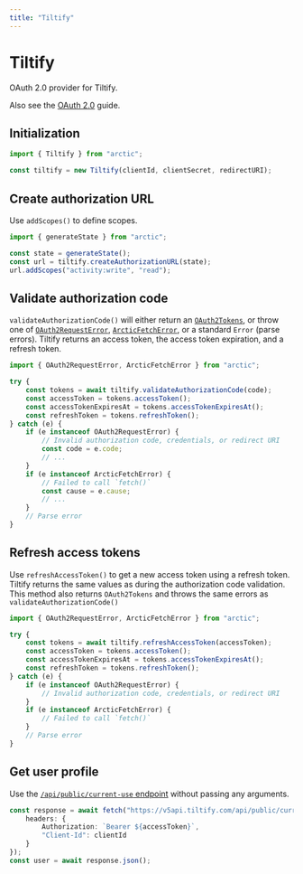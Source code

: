 ```yaml
---
title: "Tiltify"
---
```


# Tiltify

OAuth 2.0 provider for Tiltify.

Also see the [OAuth 2.0](/guides/oauth2) guide.

## Initialization

```ts
import { Tiltify } from "arctic";

const tiltify = new Tiltify(clientId, clientSecret, redirectURI);
```

## Create authorization URL

Use `addScopes()` to define scopes.

```ts
import { generateState } from "arctic";

const state = generateState();
const url = tiltify.createAuthorizationURL(state);
url.addScopes("activity:write", "read");
```

## Validate authorization code

`validateAuthorizationCode()` will either return an [`OAuth2Tokens`](/reference/OAuth2Tokens), or throw one of [`OAuth2RequestError`](/reference/OAuth2RequestError), [`ArcticFetchError`](/reference/ArcticFetchError), or a standard `Error` (parse errors). Tiltify returns an access token, the access token expiration, and a refresh token.

```ts
import { OAuth2RequestError, ArcticFetchError } from "arctic";

try {
	const tokens = await tiltify.validateAuthorizationCode(code);
	const accessToken = tokens.accessToken();
	const accessTokenExpiresAt = tokens.accessTokenExpiresAt();
	const refreshToken = tokens.refreshToken();
} catch (e) {
	if (e instanceof OAuth2RequestError) {
		// Invalid authorization code, credentials, or redirect URI
		const code = e.code;
		// ...
	}
	if (e instanceof ArcticFetchError) {
		// Failed to call `fetch()`
		const cause = e.cause;
		// ...
	}
	// Parse error
}
```

## Refresh access tokens

Use `refreshAccessToken()` to get a new access token using a refresh token. Tiltify returns the same values as during the authorization code validation. This method also returns `OAuth2Tokens` and throws the same errors as `validateAuthorizationCode()`

```ts
import { OAuth2RequestError, ArcticFetchError } from "arctic";

try {
	const tokens = await tiltify.refreshAccessToken(accessToken);
	const accessToken = tokens.accessToken();
	const accessTokenExpiresAt = tokens.accessTokenExpiresAt();
	const refreshToken = tokens.refreshToken();
} catch (e) {
	if (e instanceof OAuth2RequestError) {
		// Invalid authorization code, credentials, or redirect URI
	}
	if (e instanceof ArcticFetchError) {
		// Failed to call `fetch()`
	}
	// Parse error
}
```

## Get user profile

Use the [`/api/public/current-use` endpoint](https://developers.tiltify.com/api-reference/public#tag/user/operation/V5ApiWeb.Public.UserController.current_user) without passing any arguments.

```ts
const response = await fetch("https://v5api.tiltify.com/api/public/current-user", {
	headers: {
		Authorization: `Bearer ${accessToken}`,
		"Client-Id": clientId
	}
});
const user = await response.json();
```
